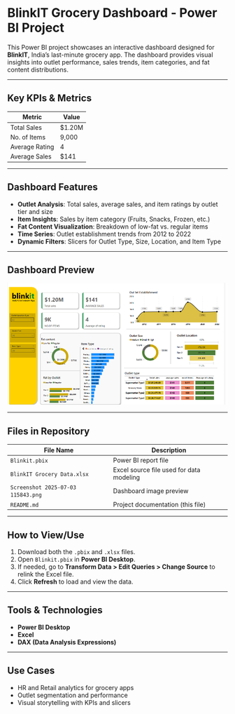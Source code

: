 #  BlinkIT Grocery Dashboard - Power BI Project

This Power BI project showcases an interactive dashboard designed for **BlinkIT**, India’s last-minute grocery app. The dashboard provides visual insights into outlet performance, sales trends, item categories, and fat content distributions.

---

##  Key KPIs & Metrics

| Metric            | Value     |
|------------------|-----------|
|  Total Sales     | $1.20M    |
|  No. of Items    | 9,000     |
|  Average Rating   | 4         |
|  Average Sales   | $141      |

---

##  Dashboard Features

- **Outlet Analysis**: Total sales, average sales, and item ratings by outlet tier and size
- **Item Insights**: Sales by item category (Fruits, Snacks, Frozen, etc.)
- **Fat Content Visualization**: Breakdown of low-fat vs. regular items
- **Time Series**: Outlet establishment trends from 2012 to 2022
- **Dynamic Filters**: Slicers for Outlet Type, Size, Location, and Item Type

---

## Dashboard Preview

![Dashboard Screenshot](https://github.com/PraveenPulasam/Blinkit-Grocery-Dashboard/blob/main/BlinkIT%20Grocery%20Dashboard.png)

---

##  Files in Repository

| File Name                          | Description                                 |
|-----------------------------------|---------------------------------------------|
| `Blinkit.pbix`                    | Power BI report file                        |
| `BlinkIT Grocery Data.xlsx`       | Excel source file used for data modeling    |
| `Screenshot 2025-07-03 115843.png`| Dashboard image preview                     |
| `README.md`                       | Project documentation (this file)           |

---

##  How to View/Use

1. Download both the `.pbix` and `.xlsx` files.
2. Open `Blinkit.pbix` in **Power BI Desktop**.
3. If needed, go to **Transform Data > Edit Queries > Change Source** to relink the Excel file.
4. Click **Refresh** to load and view the data.

---

##  Tools & Technologies

- **Power BI Desktop**
- **Excel**
- **DAX (Data Analysis Expressions)**

---

##  Use Cases

- HR and Retail analytics for grocery apps
- Outlet segmentation and performance
- Visual storytelling with KPIs and slicers


